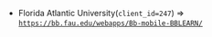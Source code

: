  - Florida Atlantic University(`client_id=247`) => [`https://bb.fau.edu/webapps/Bb-mobile-BBLEARN/`](https://bb.fau.edu/webapps/Bb-mobile-BBLEARN/)
